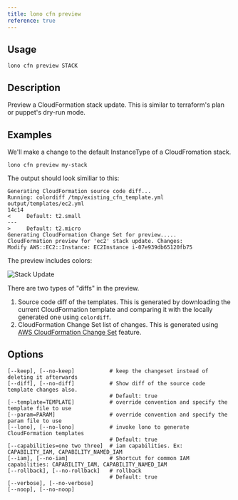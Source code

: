 ```yaml
---
title: lono cfn preview
reference: true
---
```


## Usage

    lono cfn preview STACK

## Description

Preview a CloudFormation stack update.  This is similar to terraform's plan or puppet's dry-run mode.

## Examples

We'll make a change to the default InstanceType of a CloudFromation stack.

    lono cfn preview my-stack

The output should look similiar to this:

    Generating CloudFormation source code diff...
    Running: colordiff /tmp/existing_cfn_template.yml output/templates/ec2.yml
    14c14
    <     Default: t2.small
    ---
    >     Default: t2.micro
    Generating CloudFormation Change Set for preview.....
    CloudFormation preview for 'ec2' stack update. Changes:
    Modify AWS::EC2::Instance: EC2Instance i-07e939db65120fb75

The preview includes colors:

<img src="/img/reference/lono-cfn-preview.png" alt="Stack Update" class="doc-photo">

There are two types of "diffs" in the preview.

1. Source code diff of the templates. This is generated by downloading the current CloudFormation template and comparing it with the locally generated one using `colordiff`.
2. CloudFormation Change Set list of changes. This is generated using [AWS CloudFormation Change Set](https://medium.com/boltops/a-simple-introduction-to-cloudformation-part-4-change-sets-dry-run-mode-c14e41dfeab7) feature.


## Options

```
[--keep], [--no-keep]           # keep the changeset instead of deleting it afterwards
[--diff], [--no-diff]           # Show diff of the source code template changes also.
                                # Default: true
[--template=TEMPLATE]           # override convention and specify the template file to use
[--param=PARAM]                 # override convention and specify the param file to use
[--lono], [--no-lono]           # invoke lono to generate CloudFormation templates
                                # Default: true
[--capabilities=one two three]  # iam capabilities. Ex: CAPABILITY_IAM, CAPABILITY_NAMED_IAM
[--iam], [--no-iam]             # Shortcut for common IAM capabilities: CAPABILITY_IAM, CAPABILITY_NAMED_IAM
[--rollback], [--no-rollback]   # rollback
                                # Default: true
[--verbose], [--no-verbose]     
[--noop], [--no-noop]           
```

